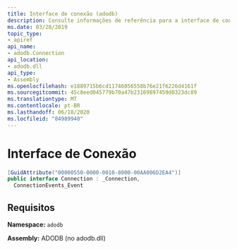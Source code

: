 ```yaml
---
title: Interface de conexão (adodb)
description: Consulte informações de referência para a interface de conexão no .NET. Essa interface está no namespace ADODB e no assembly ADODB (na biblioteca adodb.dll).
ms.date: 03/28/2019
topic_type:
- apiref
api_name:
- adodb.Connection
api_location:
- adodb.dll
api_type:
- Assembly
ms.openlocfilehash: e1889715b6cd11746056558b76e21f6226d4161f
ms.sourcegitcommit: 45c8eed045779b70a47b23169897459d0323dc89
ms.translationtype: MT
ms.contentlocale: pt-BR
ms.lasthandoff: 06/18/2020
ms.locfileid: "84989940"
---
```

# <a name="connection-interface"></a>Interface de Conexão

```csharp
[GuidAttribute("00000550-0000-0010-8000-00AA006D2EA4")]
public interface Connection : _Connection,
  ConnectionEvents_Event
```

## <a name="requirements"></a>Requisitos

**Namespace:** `adodb`

**Assembly:** ADODB (no adodb.dll)
